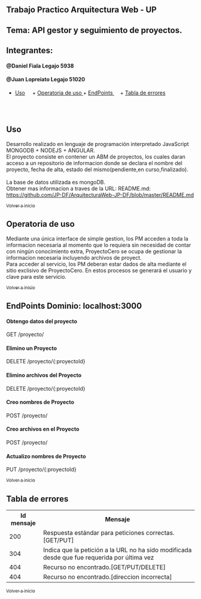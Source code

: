 ## Trabajo Practico Arquitectura Web - UP 

## Tema: API gestor y seguimiento de proyectos.

## Integrantes: 
####  @Daniel Fiala Legajo 5938 </br>
####  @Juan Lopreiato Legajo 51020


+ [Uso](#uso)
     + [Operatoria de uso ](#operatoria)
      + [EndPoints ](#EndPoints)
       + [Tabla de errores ](#codigoerror)

</br>     

<a name="#uso"></a>
## Uso
Desarrollo realizado en lenguaje de programación interpretado JavaScript MONGODB + NODEJS + ANGULAR.</br>
El proyecto consiste en contener un ABM de proyectos, los cuales daran acceso a un repositorio de informacion donde se declara el nombre del proyecto, fecha de alta, estado del mismo(pendiente,en curso,finalizado).</br> </br>
La base de datos utilizada es mongoDB.</br>
Obtener mas informacion a traves de la URL: README.md: https://github.com/JP-DF/ArquitecturaWeb-JP-DF/blob/master/README.md
</br>

[<sub>Volver a inicio</sub>](#uso)
</br>

<a name="operatoria"></a>
## Operatoria de uso 
Mediante una única interface de simple gestion, los PM acceden a toda la informacion necesaria al momento que lo requiera sin necesidad de contar con ningún conocimiento extra, ProyectoCero se ocupa de gestionar la informacion necesaria incluyendo archivos de proyect.</br>
Para acceder al servicio, los PM deberan estar dados de alta mediante el sitio exclisivo de ProyectoCero. En estos procesos se generará el usuario y clave para este servicio.

[<sub>Volver a inicio</sub>](#uso)
</br>

<a name="EndPoints"></a>
## EndPoints Dominio: localhost:3000
#### Obtengo datos del proyecto
GET /proyecto/
#### Elimino un Proyecto 
DELETE /proyecto/{:proyectoId}
#### Elimino archivos del Proyecto
DELETE /proyecto/{:proyectoId}
#### Creo nombres de Proyecto
POST /proyecto/
#### Creo archivos en el Proyecto
POST /proyecto/
#### Actualizo nombres de Proyecto
PUT /proyecto/{:proyectoId}



[<sub>Volver a inicio</sub>](#uso)
</br>

<a name="codigoerror"></a>
## Tabla de errores
<table>
<tr><th>Id mensaje</th><th>Mensaje</th></tr>
<tr><td>200</td><td>Respuesta estándar para peticiones correctas.[GET/PUT]</td></tr> 
<tr><td>304</td><td>Indica que la petición a la URL no ha sido modificada desde que fue requerida por última vez</td></tr>
<tr><td>404</td><td>Recurso no encontrado.[GET/PUT/DELETE]</td></tr> 
<tr><td>404</td><td>Recurso no encontrado.[direccion incorrecta]</td></tr>
</table>

[<sub>Volver a inicio</sub>](#uso)

